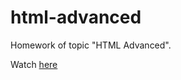 # html-advanced
Homework of topic "HTML Advanced".

Watch [here](https://annahavryliuk.github.io/html-advanced/)
